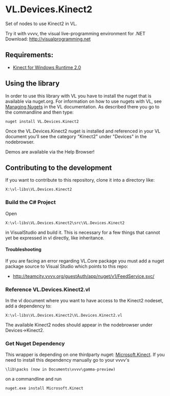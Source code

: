 # VL.Devices.Kinect2
Set of nodes to use Kinect2 in VL.

Try it with vvvv, the visual live-programming environment for .NET  
Download: http://visualprogramming.net

## Requirements:
- [Kinect for Windows Runtime 2.0](https://www.microsoft.com/en-us/download/details.aspx?id=44559)

## Using the library
In order to use this library with VL you have to install the nuget that is available via nuget.org. For information on how to use nugets with VL, see [Managing Nugets](https://thegraybook.vvvv.org/reference/libraries/dependencies.html#manage-nugets) in the VL documentation. As described there you go to the commandline and then type:

    nuget install VL.Devices.Kinect2

Once the VL.Devices.Kinect2 nuget is installed and referenced in your VL document you'll see the category "Kinect2" under "Devices" in the nodebrowser. 

Demos are available via the Help Browser!

## Contributing to the development
If you want to contribute to this repository, clone it into a directory like:
 
    X:\vl-libs\VL.Devices.Kinect2

### Build the C# Project
Open

    X:\vl-libs\VL.Devices.Kinect2\src\VL.Devices.Kinect2
    
in VisualStudio and build it. This is necessary for a few things that cannot yet be expressed in vl directly, like inheritance.

#### Troubleshooting

If you are facing an error regarding VL.Core package you must add a nuget package source to Visual Studio which points to this repo: 

* http://teamcity.vvvv.org/guestAuth/app/nuget/v1/FeedService.svc/

### Reference VL.Devices.Kinect2.vl

In the vl document where you want to have access to the Kinect2 nodeset, add a dependency to:

	X:\vl-libs\VL.Devices.Kinect2\VL.Devices.Kinect2.vl

The available Kinect2 nodes should appear in the nodebrowser under Devices->Kinect2.

### Get Nuget Dependency
This wrapper is depending on one thirdparty nuget: [Microsoft.Kinect](https://www.nuget.org/packages/Microsoft.Kinect/). If you need to install this dependency manually go to your vvvv's

    \lib\packs (now in Documents\vvvv\gamma-preview)
    
on a commandline and run

    nuget.exe install Microsoft.Kinect
